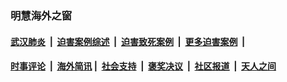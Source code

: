 
### 明慧海外之窗

####  [武汉肺炎](indexes/365.md?t=01112100) &nbsp;|&nbsp;  [迫害案例综述](indexes/328.md?t=01112100) &nbsp;|&nbsp; [迫害致死案例](indexes/277.md?t=01112100)  &nbsp;|&nbsp; [更多迫害案例](indexes/81.md?t=01112100)  &nbsp;|&nbsp; 
####  [时事评论](indexes/251.md?t=01112100) &nbsp;|&nbsp; [海外简讯](indexes/245.md?t=01112100)&nbsp;|&nbsp;  [社会支持](indexes/140.md?t=01112100) &nbsp;|&nbsp; [褒奖决议](indexes/282.md?t=01112100) &nbsp;|&nbsp; [社区报道](indexes/91.md?t=01112100)  &nbsp;|&nbsp; [天人之间](indexes/78.md?t=01112100) 

